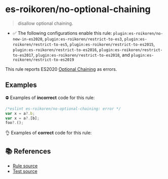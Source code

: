 # es-roikoren/no-optional-chaining
> disallow optional chaining.

- ✅ The following configurations enable this rule: `plugin:es-roikoren/no-new-in-es2020`, `plugin:es-roikoren/restrict-to-es3`, `plugin:es-roikoren/restrict-to-es5`, `plugin:es-roikoren/restrict-to-es2015`, `plugin:es-roikoren/restrict-to-es2016`, `plugin:es-roikoren/restrict-to-es2017`, `plugin:es-roikoren/restrict-to-es2018`, and `plugin:es-roikoren/restrict-to-es2019`

This rule reports ES2020 [Optional Chaining](https://github.com/tc39/proposal-optional-chaining) as errors.

## Examples

⛔ Examples of **incorrect** code for this rule:

```js
/*eslint es-roikoren/no-optional-chaining: error */
var x = a?.b;
var x = a?.[b];
foo?.();
```

👌 Examples of **correct** code for this rule:

<eslint-playground type="good" code="/*eslint es-roikoren/no-optional-chaining: error */
var x = a != null ? a.b : undefined
var x = a && a.b
var x = a != null ? a[b] : undefined
var x = a && a[b]
foo && foo()
" />

## 📚 References

- [Rule source](https://github.com/roikoren755/eslint-plugin-es/blob/v0.0.5/src/rules/no-optional-chaining.ts)
- [Test source](https://github.com/roikoren755/eslint-plugin-es/blob/v0.0.5/tests/src/rules/no-optional-chaining.ts)
